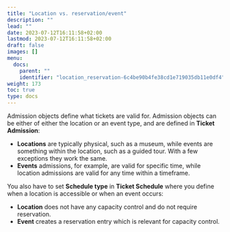 ```yaml
---
title: "Location vs. reservation/event"
description: ""
lead: ""
date: 2023-07-12T16:11:58+02:00
lastmod: 2023-07-12T16:11:58+02:00
draft: false
images: []
menu:
  docs:
    parent: ""
    identifier: "location_reservation-6c4be90b4fe38cd1e719035db11e0df4"
weight: 173
toc: true
type: docs
---
```


Admission objects define what tickets are valid for. Admission objects can be either of either the location or an event type, and are defined in **Ticket Admission**:

- **Locations** are typically physical, such as a museum, while events are something within the location, such as a guided tour.
With a few exceptions they work the same. 
-	**Events** admissions, for example, are valid for specific time, while location admissions are valid for any time within a timeframe.

You also have to set **Schedule type** in **Ticket Schedule** where you define when a location is accessible or when an event occurs:

- **Location** does not have any capacity control and do not require reservation.
- **Event** creates a reservation entry which is relevant for capacity control.